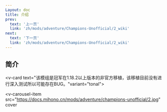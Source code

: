 ```yaml
---
Layout: doc
title: 介绍
prev:
  text: '上一页'
  link: 'zh/mods/adventure/Champions-Unofficial/2_wiki'
next:
  text: '下一页'
  link: 'zh/mods/adventure/Champions-Unofficial/2_wiki'
---
```


## 简介

<v-card text="该模组是冠军在1.18.2以上版本的非官方移植，该移植目前没有进行深入测试所以可能存在BUG。"variant="tonal"></v-card>

<v-carousel>
  <v-carousel-item
    src="https://docs.mihono.cn/mods/adventure/champions-unofficial/1.jpg"
    cover
  ></v-carousel-item>

  <v-carousel-item
    src="https://docs.mihono.cn/mods/adventure/champions-unofficial/2.jpg"
    cover
  ></v-carousel-item>
</v-carousel>